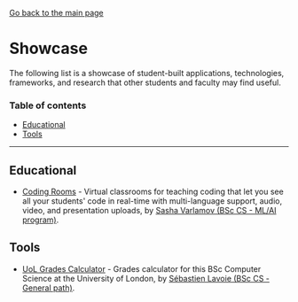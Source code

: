 [Go back to the main page](../README.md)

# Showcase

The following list is a showcase of student-built applications, technologies, frameworks, and research that other students and faculty may find useful.

### Table of contents

- [Educational](#educational)
- [Tools](#tools)

---

## Educational

- [Coding Rooms](https://codingrooms.com/) - Virtual classrooms for teaching coding that let you see all your students' code in real-time with multi-language support, audio, video, and presentation uploads, by [Sasha Varlamov (BSc CS - ML/AI program)](https://github.com/svarlamov).

## Tools

- [UoL Grades Calculator](https://github.com/sglavoie/uol-grades-calculator) - Grades calculator for this BSc Computer Science at the University of London, by [Sébastien Lavoie (BSc CS - General path)](https://github.com/sglavoie).
